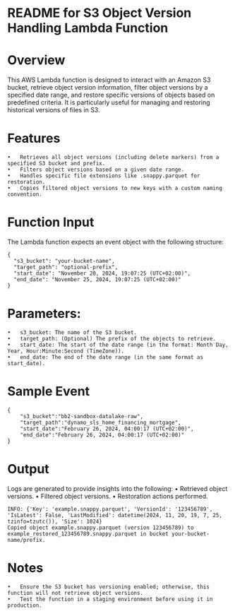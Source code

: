 # README for S3 Object Version Handling Lambda Function

# Overview

This AWS Lambda function is designed to interact with an Amazon S3 bucket, retrieve object version information, filter object versions by a specified date range, and restore specific versions of objects based on predefined criteria. It is particularly useful for managing and restoring historical versions of files in S3.

# Features

	•	Retrieves all object versions (including delete markers) from a specified S3 bucket and prefix.
	•	Filters object versions based on a given date range.
	•	Handles specific file extensions like .snappy.parquet for restoration.
	•	Copies filtered object versions to new keys with a custom naming convention.

# Function Input

The Lambda function expects an event object with the following structure:
```
{
  "s3_bucket": "your-bucket-name",
  "target_path": "optional-prefix",
  "start_date": "November 20, 2024, 19:07:25 (UTC+02:00)",
  "end_date": "November 25, 2024, 19:07:25 (UTC+02:00)"
}
```
# Parameters:

	•	s3_bucket: The name of the S3 bucket.
	•	target_path: (Optional) The prefix of the objects to retrieve.
	•	start_date: The start of the date range (in the format: Month Day, Year, Hour:Minute:Second (TimeZone)).
	•	end_date: The end of the date range (in the same format as start_date).

# Sample Event
```
{
    "s3_bucket":"bb2-sandbox-datalake-raw",
    "target_path":"dynamo_sls_home_financing_mortgage",
    "start_date":"February 26, 2024, 04:00:17 (UTC+02:00)",
    "end_date":"February 26, 2024, 04:00:17 (UTC+02:00)"
}
```
# Output

Logs are generated to provide insights into the following:
	•	Retrieved object versions.
	•	Filtered object versions.
	•	Restoration actions performed.
```
INFO: {'Key': 'example.snappy.parquet', 'VersionId': '123456789', 'IsLatest': False, 'LastModified': datetime(2024, 11, 20, 19, 7, 25, tzinfo=tzutc()), 'Size': 1024}
Copied object example.snappy.parquet (version 123456789) to example_restored_123456789.snappy.parquet in bucket your-bucket-name/prefix.
```
# Notes

	•	Ensure the S3 bucket has versioning enabled; otherwise, this function will not retrieve object versions.
	•	Test the function in a staging environment before using it in production.
